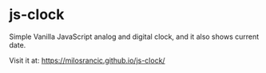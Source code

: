 # js-clock

Simple Vanilla JavaScript analog and digital clock, and it also shows current date. 

Visit it at: https://milosrancic.github.io/js-clock/
